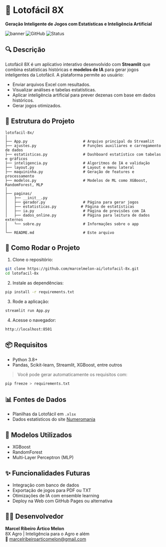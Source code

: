 # 🎯 Lotofácil 8X

**Geração Inteligente de Jogos com Estatísticas e Inteligência Artificial**

![banner](https://img.shields.io/badge/Projeto-Streamlit-brightgreen) ![GitHub](https://img.shields.io/badge/IA-Ativada-blue) ![Status](https://img.shields.io/badge/status-Em%20Desenvolvimento-yellow)

## 🔍 Descrição

Lotofácil 8X é um aplicativo interativo desenvolvido com **Streamlit** que combina estatísticas históricas e **modelos de IA** para gerar jogos inteligentes da Lotofácil. A plataforma permite ao usuário:

- Enviar arquivos Excel com resultados.
- Visualizar análises e tabelas estatísticas.
- Aplicar inteligência artificial para prever dezenas com base em dados históricos.
- Gerar jogos otimizados.

## 📁 Estrutura do Projeto

```
lotofacil-8x/
│
├── App.py                         # Arquivo principal do Streamlit
├── ajustes.py                     # Funções auxiliares e carregamento de dados
├── estatisticas.py                # Dashboard estatístico com tabelas e gráficos
├── inteligencia.py                # Algoritmos de IA e validação
├── layout.py                      # Layout e menu lateral
├── maquininha.py                  # Geração de features e processamento
├── modelos.py                     # Modelos de ML como XGBoost, RandomForest, MLP
│
├── paginas/
│   ├── __init__.py
│   ├── gerador.py                 # Página para gerar jogos
│   ├── estatisticas.py           # Página de estatísticas
│   ├── ia.py                      # Página de previsões com IA
│   ├── dados_online.py            # Página para leitura de dados externos
│   └── sobre.py                   # Informações sobre o app
│
└── README.md                      # Este arquivo
```

## 🚀 Como Rodar o Projeto

1. Clone o repositório:

```bash
git clone https://github.com/marcelmelon-ai/lotofacil-8x.git
cd lotofacil-8x
```

2. Instale as dependências:

```bash
pip install -r requirements.txt
```

3. Rode a aplicação:

```bash
streamlit run App.py
```

4. Acesse o navegador:

```
http://localhost:8501
```

## 📦 Requisitos

- Python 3.8+
- Pandas, Scikit-learn, Streamlit, XGBoost, entre outros

> Você pode gerar automaticamente os requisitos com:
```bash
pip freeze > requirements.txt
```

## 📊 Fontes de Dados

- Planilhas da Lotofácil em `.xlsx`
- Dados estatísticos do site [Numeromania](https://www.numeromania.com.br/fa9912.html)

## 🤖 Modelos Utilizados

- XGBoost
- RandomForest
- Multi-Layer Perceptron (MLP)

## ✨ Funcionalidades Futuras

- Integração com banco de dados
- Exportação de jogos para PDF ou TXT
- Otimizações de IA com ensemble learning
- Deploy na Web com GitHub Pages ou alternativa

## 👨‍💻 Desenvolvedor

**Marcel Ribeiro Ártico Melon**  
8X Agro | Inteligência para o Agro e além  
📧 marcelribeiroarticomelon@gmail.com
